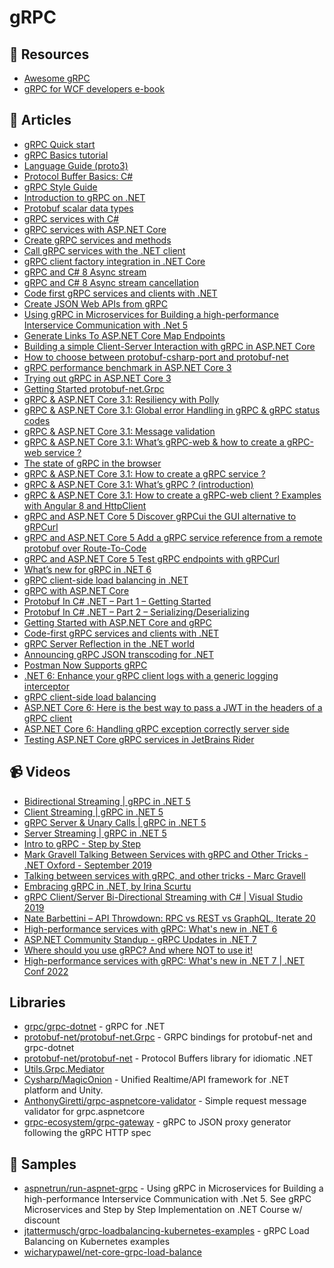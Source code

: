 
# gRPC

## 📘 Resources
- [Awesome gRPC](https://github.com/grpc-ecosystem/awesome-grpc)
- [gRPC for WCF developers e-book](https://dotnet.microsoft.com/download/e-book/grpc-for-wcf-devs/pdf)

## 📝 Articles
- [gRPC Quick start](https://grpc.io/docs/languages/csharp/quickstart/)
- [gRPC Basics tutorial](https://grpc.io/docs/languages/csharp/basics/)
- [Language Guide (proto3)](https://developers.google.com/protocol-buffers/docs/proto3)
- [Protocol Buffer Basics: C#](https://developers.google.com/protocol-buffers/docs/csharptutorial)
- [gRPC Style Guide](https://developers.google.com/protocol-buffers/docs/style)
- [Introduction to gRPC on .NET](https://docs.microsoft.com/en-us/aspnet/core/grpc/)
- [Protobuf scalar data types](https://learn.microsoft.com/en-us/dotnet/architecture/grpc-for-wcf-developers/protobuf-data-types)
- [gRPC services with C#](https://docs.microsoft.com/en-us/aspnet/core/grpc/basics)
- [gRPC services with ASP.NET Core](https://docs.microsoft.com/en-us/aspnet/core/grpc/aspnetcore)
- [Create gRPC services and methods](https://docs.microsoft.com/en-us/aspnet/core/grpc/services)
- [Call gRPC services with the .NET client](https://docs.microsoft.com/en-us/aspnet/core/grpc/client)
- [gRPC client factory integration in .NET Core](https://docs.microsoft.com/en-us/aspnet/core/grpc/clientfactory)
- [gRPC and C# 8 Async stream](https://laurentkempe.com/2019/09/18/gRPC-and-csharp-8-Async-stream/)
- [gRPC and C# 8 Async stream cancellation](https://laurentkempe.com/2019/09/25/gRPC-and-csharp-8-Async-stream-cancellation/)
- [Code first gRPC services and clients with .NET](https://docs.microsoft.com/en-us/aspnet/core/grpc/code-first)
- [Create JSON Web APIs from gRPC](https://docs.microsoft.com/en-us/aspnet/core/grpc/httpapi)
- [Using gRPC in Microservices for Building a high-performance Interservice Communication with .Net 5](https://medium.com/aspnetrun/using-grpc-in-microservices-for-building-a-high-performance-interservice-communication-with-net-5-11f3e5fa0e9d)
- [Generate Links To ASP.NET Core Map Endpoints](https://khalidabuhakmeh.com/generate-links-to-aspnet-core-map-endpoints)
- [Building a simple Client-Server Interaction with gRPC in ASP.NET Core](https://referbruv.com/blog/posts/building-a-simple-client-server-interaction-with-grpc-in-aspnet-core)
- [How to choose between protobuf-csharp-port and protobuf-net](https://stackoverflow.com/questions/2522376/how-to-choose-between-protobuf-csharp-port-and-protobuf-net)
- [gRPC performance benchmark in ASP.NET Core 3](https://pawelkmiec.net/2019/11/17/gRPC-performance-benchmark.html)
- [Trying out gRPC in ASP.NET Core 3](https://pawelkmiec.net/2019/10/18/gRPC-ASP.NET-Core.html)
- [Getting Started protobuf-net.Grpc](https://protobuf-net.github.io/protobuf-net.Grpc/gettingstarted)
- [gRPC & ASP.NET Core 3.1: Resiliency with Polly](https://anthonygiretti.com/2020/03/31/grpc-asp-net-core-3-1-resiliency-with-polly/)
- [gRPC & ASP.NET Core 3.1: Global error Handling in gRPC & gRPC status codes](https://anthonygiretti.com/2020/03/31/grpc-asp-net-core-3-1-global-error-handling-in-grpc-grpc-status-codes/)
- [gRPC & ASP.NET Core 3.1: Message validation](https://anthonygiretti.com/2020/05/18/grpc-asp-net-core-3-1-model-validation/)
- [gRPC & ASP.NET Core 3.1: What’s gRPC-web & how to create a gRPC-web service ?](https://anthonygiretti.com/2020/03/29/grpc-asp-net-core-3-1-whats-grpc-web-how-to-create-a-grpc-web-service/)
- [The state of gRPC in the browser](https://grpc.io/blog/state-of-grpc-web/)
- [gRPC & ASP.NET Core 3.1: How to create a gRPC service ?](https://anthonygiretti.com/2020/03/25/grpc-asp-net-core-3-1-how-to-create-a-grpc-service/)
- [gRPC & ASP.NET Core 3.1: What’s gRPC ? (introduction)](https://anthonygiretti.com/2020/03/23/grpc-asp-net-core-3-1-whats-grpc-introduction/)
- [gRPC & ASP.NET Core 3.1: How to create a gRPC-web client ? Examples with Angular 8 and HttpClient](https://anthonygiretti.com/2020/03/29/grpc-asp-net-core-3-1-how-to-create-a-grpc-web-client-examples-with-angular-8-and-httpclient/)
- [gRPC and ASP.NET Core 5 Discover gRPCui the GUI alternative to gRPCurl](https://anthonygiretti.com/2021/01/17/grpc-asp-net-core-5-discover-grpcui-the-gui-alternative-to-grpcurl/)
- [gRPC and ASP.NET Core 5 Add a gRPC service reference from a remote protobuf over Route-To-Code](https://anthonygiretti.com/2021/01/25/grpc-asp-net-core-5-add-a-grpc-service-reference-from-a-remote-protobuf-over-route-to-code/) 
- [gRPC and ASP.NET Core 5 Test gRPC endpoints with gRPCurl](https://anthonygiretti.com/2021/01/13/grpc-asp-net-core-5-test-grpc-endpoints-with-grpcurl/)
- [What’s new for gRPC in .NET 6](https://devblogs.microsoft.com/dotnet/grpc-in-dotnet-6/)
- [gRPC client-side load balancing in .NET](https://rebin.dev/post/grpc-client-side-load-balancing-indotnet/)
- [gRPC with ASP.NET Core](https://rafaelldi.blog/posts/grpc-with-asp-net-core/)
- [Protobuf In C# .NET – Part 1 – Getting Started](https://dotnetcoretutorials.com/2022/01/13/protobuf-in-c-net-part-1-getting-started/)
- [Protobuf In C# .NET – Part 2 – Serializing/Deserializing](https://dotnetcoretutorials.com/2022/01/13/protobuf-in-c-net-part-2-serializing-deserializing/)
- [Getting Started with ASP.NET Core and gRPC](https://blog.jetbrains.com/dotnet/2021/07/19/getting-started-with-asp-net-core-and-grpc/)
- [Code-first gRPC services and clients with .NET](https://docs.microsoft.com/en-us/aspnet/core/grpc/code-first)
- [gRPC Server Reflection in the .NET world](https://martinbjorkstrom.com/posts/2020-07-08-grpc-reflection-in-net)
- [Announcing gRPC JSON transcoding for .NET](https://devblogs.microsoft.com/dotnet/announcing-grpc-json-transcoding-for-dotnet/)
- [Postman Now Supports gRPC](https://blog.postman.com/postman-now-supports-grpc/)
- [.NET 6: Enhance your gRPC client logs with a generic logging interceptor](https://anthonygiretti.com/2022/08/08/net-6-enhance-your-grpc-client-logs-with-a-generic-logging-interceptor/)
- [gRPC client-side load balancing](https://docs.microsoft.com/en-us/aspnet/core/grpc/loadbalancing)
- [ASP.NET Core 6: Here is the best way to pass a JWT in the headers of a gRPC client](https://anthonygiretti.com/2022/08/15/asp-net-core-6-here-is-the-best-way-to-pass-a-jwt-in-the-headers-of-a-grpc-client/)
- [ASP.NET Core 6: Handling gRPC exception correctly server side](https://anthonygiretti.com/2022/08/28/asp-net-core-6-handling-grpc-exception-correctly-server-side/)
- [Testing ASP.NET Core gRPC services in JetBrains Rider](https://andrewlock.net/testing-aspnetcore-grpc-services-in-jetbrains-rider/)

## 📹 Videos

- [Bidirectional Streaming | gRPC in .NET 5](https://www.youtube.com/watch?v=wY4nMSUF9e0)
- [Client Streaming | gRPC in .NET 5](https://www.youtube.com/watch?v=DNxdvRQ4qRQ)
- [gRPC Server & Unary Calls | gRPC in .NET 5](https://www.youtube.com/watch?v=hp5FTB7PI9s)
- [Server Streaming | gRPC in .NET 5](https://www.youtube.com/watch?v=F2T6xNRoa1E)
- [Intro to gRPC - Step by Step](https://www.youtube.com/watch?v=SRjIp96Qox0)
- [Mark Gravell Talking Between Services with gRPC and Other Tricks - .NET Oxford - September 2019](https://www.youtube.com/watch?v=ZM0XeSjuwbc)
- [Talking between services with gRPC, and other tricks - Marc Gravell](https://www.youtube.com/watch?v=W-bULzA0ki8)
- [Embracing gRPC in .NET, by Irina Scurtu](https://www.youtube.com/watch?v=d8S9jh6Xj6Y)
- [gRPC Client/Server Bi-Directional Streaming with C# | Visual Studio 2019](https://www.youtube.com/watch?v=6fiSsxEY4dg)
- [Nate Barbettini – API Throwdown: RPC vs REST vs GraphQL, Iterate 20](https://www.youtube.com/watch?v=IvsANO0qZEg)
- [High-performance services with gRPC: What's new in .NET 6](https://www.youtube.com/watch?v=CXH_jEa8dUw)
- [ASP.NET Community Standup - gRPC Updates in .NET 7](https://www.youtube.com/watch?v=ds27V6rNick)
- [Where should you use gRPC? And where NOT to use it!](https://youtu.be/4SuFtQV8RCk)
- [High-performance services with gRPC: What's new in .NET 7 | .NET Conf 2022](https://www.youtube.com/watch?v=et_2NBk4N4Y)


## Libraries

- [grpc/grpc-dotnet](https://github.com/grpc/grpc-dotnet) - gRPC for .NET
- [protobuf-net/protobuf-net.Grpc](https://github.com/protobuf-net/protobuf-net.Grpc) - GRPC bindings for protobuf-net and grpc-dotnet
- [protobuf-net/protobuf-net](https://github.com/protobuf-net/protobuf-net) - Protocol Buffers library for idiomatic .NET
- [Utils.Grpc.Mediator](https://github.com/gbauso/grpc_microservices/tree/master/lib/Utils.Grpc.Mediator/src/Utils.Grpc.Mediator)
- [Cysharp/MagicOnion](https://github.com/Cysharp/MagicOnion) - Unified Realtime/API framework for .NET platform and Unity.
- [AnthonyGiretti/grpc-aspnetcore-validator](https://github.com/AnthonyGiretti/grpc-aspnetcore-validator) - Simple request message validator for grpc.aspnetcore
- [grpc-ecosystem/grpc-gateway](https://github.com/grpc-ecosystem/grpc-gateway) - gRPC to JSON proxy generator following the gRPC HTTP spec
## 🚀 Samples

- [aspnetrun/run-aspnet-grpc](https://github.com/aspnetrun/run-aspnet-grpc) - Using gRPC in Microservices for Building a high-performance Interservice Communication with .Net 5. See gRPC Microservices and Step by Step Implementation on .NET Course w/ discount
- [jtattermusch/grpc-loadbalancing-kubernetes-examples](https://github.com/jtattermusch/grpc-loadbalancing-kubernetes-examples) - gRPC Load Balancing on Kubernetes examples
- [wicharypawel/net-core-grpc-load-balance](https://github.com/wicharypawel/net-core-grpc-load-balance)